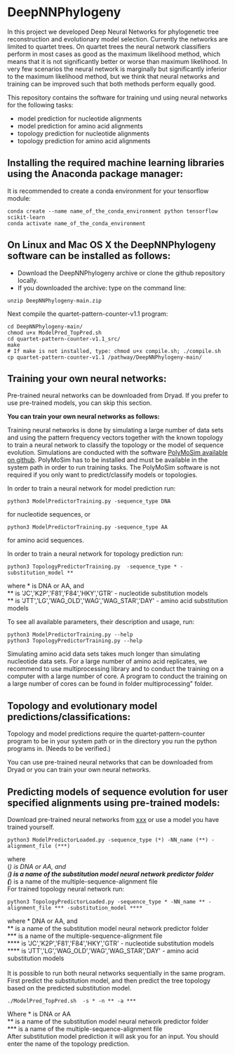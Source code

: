 # DeepNNPhylogeny
In this project we developed Deep Neural Networks for phylogenetic tree reconstruction and evolutionary model selection. Currently the networks are limited to quartet trees. On quartet trees the neural network classifiers perform in most cases as good as the maximum likelihood method, which means that it is not significantly better or worse than maximum likelihood.
In very few scenarios the neural network is marginally but significantly inferior to the maximum likelihood method, but we think that neural networks and training can be improved such that both methods perform equally good.<br>

This repository contains the software for training und using neural networks for the following tasks:
- model prediction for nucleotide alignments
- model prediction for amino acid alignments
- topology prediction for nucleotide alignments
- topology prediction for amino acid alignments

## Installing the required machine learning libraries using the Anaconda package manager:
It is recommended to create a conda environment for your tensorflow module: 
```
conda create --name name_of_the_conda_environment python tensorflow scikit-learn
conda activate name_of_the_conda_environment
```

## On Linux and Mac OS X the DeepNNPhylogeny software can be installed as follows:

- Download the DeepNNPhylogeny archive or clone the github repository locally.
- If you downloaded the archive: type on the command line:
```
unzip DeepNNPhylogeny-main.zip
```
Next compile the quartet-pattern-counter-v1.1 program:
```
cd DeepNNPhylogeny-main/
chmod u+x ModelPred_TopPred.sh
cd quartet-pattern-counter-v1.1_src/
make
# If make is not installed, type: chmod u+x compile.sh; ./compile.sh
cp quartet-pattern-counter-v1.1 /pathway/DeepNNPhylogeny-main/
```

## Training your own neural networks:

Pre-trained neural networks can be downloaded from Dryad. If you prefer to use pre-trained models, you can skip this section.<br>

**You can train your own neural networks as follows:<br>**

Training neural networks is done by simulating a large number of data sets and using the pattern frequency vectors together with the known topology
to train a neural network to classify the topology or the model of sequence evolution. Simulations are conducted with the software [PolyMoSim available on github](https://github.com/cmayer/PolyMoSim). PolyMoSim has to be installed and must be available in the system path in order to run training tasks. The PolyMoSim software is not required if you only want to predict/classify models or topologies.

In order to train a neural network for model prediction run:
```
python3 ModelPredictorTraining.py -sequence_type DNA
```
for nucleotide sequences,
or 
```
python3 ModelPredictorTraining.py -sequence_type AA
```
for amino acid sequences. 

In order to train a neural network for topology prediction run:
```
python3 TopologyPredictorTraining.py  -sequence_type * -substitution_model **
```
where * is DNA or AA, and <br />
** is 'JC','K2P','F81','F84','HKY','GTR' - nucleotide substitution models <br />
** is 'JTT','LG','WAG_OLD','WAG','WAG_STAR','DAY' - amino acid substitution models

To see all available parameters, their description and usage, run: 
```
python3 ModelPredictorTraining.py --help
python3 TopologyPredictorTraining.py --help
```

Simulating amino acid data sets takes much longer than simulating nucleotide data sets.
For a large number of amino acid replicates, we recommend to use multiprocessing library and to conduct the training on a computer with a large number of core. A program to conduct the training on a large number of cores can be found in folder multiprocessing" folder.


## Topology and evolutionary model predictions/classifications:

Topology and model predictions require the quartet-pattern-counter program to be in your system path or in the directory you run the python programs in.
(Needs to be verified.)

You can use pre-trained neural networks that can be downloaded from Dryad or you can train your own neural networks.

## Predicting models of sequence evolution for user specified alignments using pre-trained models: 

Download pre-trained neural networks from [xxx](https://www.dryadcom) or use a model you have trained yourself.

```
python3 ModelPredictorLoaded.py -sequence_type (*) -NN_name (**) -alignment_file (***)
```
where<br>
(*)   is DNA or AA, and <br>
(**)  is a name of the substitution model neural network predictor folder  <br>
(***) is a name of the multiple-sequence-alignment file <br>
For trained topology neural network run: 
```
python3 TopologyPredictorLoaded.py -sequence_type * -NN_name ** -alignment_file *** -substitution_model ****
```
where * DNA or AA, and <br />
** is a name of the substitution model neural network predictor folder  <br />
*** is a name of the multiple-sequence-alignment file <br />
**** is 'JC','K2P','F81','F84','HKY','GTR' - nucleotide substitution models <br />
**** is 'JTT','LG','WAG_OLD','WAG','WAG_STAR','DAY' - amino acid substitution models <br />
<br />
It is possible to run both neural networks sequentially in the same program. <br />
First predict the substitution model, and then 
predict the tree topology based on the predicted substitution model. 
```
./ModelPred_TopPred.sh  -s * -n ** -a *** 
```
Where * is DNA or AA <br />
** is a name of the substitution model neural network predictor folder  <br />
*** is a name of the multiple-sequence-alignment file <br />
After substitution model prediction it will ask you for an input. You should enter the name of the topology prediction.


